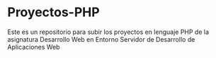 # Proyectos-PHP
Este es un repositorio para subir los proyectos en lenguaje PHP de la asignatura Desarrollo Web en Entorno Servidor de Desarrollo de Aplicaciones Web
